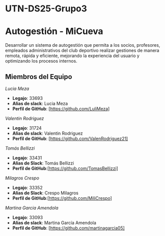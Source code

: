 # UTN-DS25-Grupo3

# Autogestión - MiCueva
Desarrollar un sistema de autogestión que permita a los socios, profesores, 
empleados administrativos del club deportivo realizar gestiones de manera remota, 
rápida y eficiente, mejorando la experiencia del usuario y optimizando los procesos 
internos.


## Miembros del Equipo

_Lucia Meza_
- **Legajo**: 33693
- **Alias de slack**: Lucia Meza
- **Perfil de GitHub**: [https://github.com/LuliMeza]

_Valentin Rodriguez_
- **Legajo**: 31724
- **Alias de slack**: Valentin Rodriguez
- **Perfil de GitHub**: [https://github.com/ValenRodriguez21]

_Tomás Bellizzi_
- **Legajo**: 33431
- **Alias de Slack**: Tomás Bellizzi
- **Perfil de GitHub**:[https://github.com/TomasBellizzi]
  
_Milagros Crespo_
- **Legajo**: 33352
- **Alias de Slack**: Crespo Milagros 
- **Perfil de GitHub**:[https://github.com/MiliCrespo]
 
_Martina Garcia Amendola_
- **Legajo**: 33093
- **Alias de slack**: Martina García Amendola
- **Perfil de GitHub**: [https://github.com/martinagarcia05]

